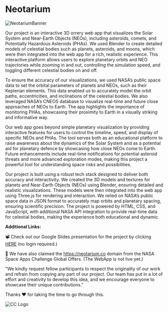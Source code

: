 # Neotarium 

<image src = "NeotariumBanner.png" alt = "NeotariumBanner" >


Our project is an interactive 3D orrery web app that visualizes the Solar System and Near-Earth Objects (NEOs), including asteroids, comets, and Potentially Hazardous Asteroids (PHAs). We used Blender to create detailed models of celestial bodies such as planets, asteroids, and moons, which were then integrated into the web app for a rich, realistic experience. This interactive platform allows users to explore planetary orbits and NEO trajectories while zooming in and out, controlling the simulation speed, and toggling different celestial bodies on and off.

To ensure the accuracy of our visualizations, we used NASA’s public space data to set the orbital parameters of planets and NEOs, such as their Keplerian elements. This data enabled us to accurately model the orbit paths, eccentricities, and inclinations of the celestial bodies. We also leveraged NASA’s CNEOS database to visualize real-time and future close approaches of NEOs to Earth. The app highlights the importance of monitoring PHAs, showcasing their proximity to Earth in a visually striking and informative way.

Our web app goes beyond simple planetary visualization by providing interactive features for users to control the timeline, speed, and display of specific NEOs and PHAs. The tool serves both as an educational platform to raise awareness about the dynamics of the Solar System and as a potential aid for planetary defence by showcasing how close NEOs come to Earth. Future enhancements include real-time notifications for potential asteroid threats and more advanced exploration modes, making this project a powerful tool for understanding space risks and possibilities.

Our project is built using a robust tech stack designed to deliver both accuracy and interactivity. We created the 3D models and textures for planets and Near-Earth Objects (NEOs) using Blender, ensuring detailed and realistic visualizations. These models were then integrated into the web app using Three.js for rendering and interaction. We relied on NASA’s public space data in JSON format to accurately map orbits and planetary spacing, ensuring scientific precision. The project is powered by HTML, CSS, and JavaScript, with additional NASA API integration to provide real-time data for celestial bodies, making the experience both educational and dynamic.



**Additional Links:**



📽️ Check out our Google Slides presentation for the project by clicking [HERE](https://docs.google.com/presentation/d/1XE9BVXDVc_6dW13as7yPt9luXrk4j8ZKY58cEvZzwS8/edit?usp=sharing) (no login required.)

🔗 We have also claimed the https://neotarium.co domain from the NASA Space Apps Challenge Global Offers.
(The WebApp is not live yet.)

"We kindly request fellow participants to respect the originality of our work and refrain from copying any part of our project. Our team has put in a lot of effort and creativity to develop this idea, and we encourage everyone to showcase their unique contributions."

Thanks ❤️ for taking the time to go through this.

<image src = "CC Logo Icon.ico" alt = "CC Logo"> 

